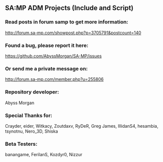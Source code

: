 ## SA:MP ADM Projects (Include and Script)

### Read posts in forum samp to get more information:
http://forum.sa-mp.com/showpost.php?p=3705791&postcount=140


### Found a bug, please report it here:
https://github.com/AbyssMorgan/SA-MP/issues


### Or send me a private message on:
http://forum.sa-mp.com/member.php?u=255806


### Repository developer:
Abyss Morgan


### Special Thanks for:
Crayder, eider, Witkacy, Zoutdaxv, RyDeR, Greg James, IllidanS4, hesambia, tsynotnu, Nero_3D, Shiska


### Beta Testers:
banangame, FerilanS, Kozdyr0, Nizzur
